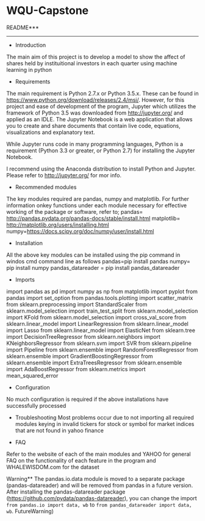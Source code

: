 # WQU-Capstone
README***
________
* Introduction

The main aim of this project is to develop a model to show the affect of shares held by instituitional investors in each quarter using machine learning in python

 * Requirements

The main requirement is Python 2.7.x or Python 3.5.x. These can be found in https://www.python.org/download/releases/2.4/msi/.
However, for this project and ease of development of the program, Jupyter which utilizes the framework of Python 3.5 was downloaded from http://jupyter.org/ and applied as an IDLE.
The Jupyter Notebook is a web application that allows you to create and share documents that contain live code, equations, visualizations and explanatory text.

While Jupyter runs code in many programming languages, Python is a requirement (Python 3.3 or greater, or Python 2.7) for installing the Jupyter Notebook.

I recommend using the Anaconda distribution to install Python and Jupyter. Please refer to http://jupyter.org/ for mor info.

 * Recommended modules

The key modules required are pandas, numpy and matplotlib. For further information onkey functions under each module necessary for effective working of the package or software, refer to;
pandas= http://pandas.pydata.org/pandas-docs/stable/install.html
matplotlib= http://matplotlib.org/users/installing.html
numpy=https://docs.scipy.org/doc/numpy/user/install.html

 * Installation

All the above key modules can be installed using the pip command in windos cmd command line as follows
pandas=pip install pandas
numpy= pip install numpy
pandas_datareader = pip install pandas_datareader

* Imports

import pandas as pd
import numpy as np
from matplotlib import pyplot
from pandas import set_option
from pandas.tools.plotting import scatter_matrix
from sklearn.preprocessing import StandardScaler
from sklearn.model_selection import train_test_split
from sklearn.model_selection import KFold
from sklearn.model_selection import cross_val_score
from sklearn.linear_model import LinearRegression
from sklearn.linear_model import Lasso
from sklearn.linear_model import ElasticNet
from sklearn.tree import DecisionTreeRegressor
from sklearn.neighbors import KNeighborsRegressor
from sklearn.svm import SVR
from sklearn.pipeline import Pipeline
from sklearn.ensemble import RandomForestRegressor
from sklearn.ensemble import GradientBoostingRegressor
from sklearn.ensemble import ExtraTreesRegressor
from sklearn.ensemble import AdaBoostRegressor
from sklearn.metrics import mean_squared_error

 * Configuration

No much configuration is required if the above installations have successfully processed
 * Troubleshooting
Most problems occur due to not importing all required modules
keying in invalid tickers for stock or symbol for market indices that are not found in yahoo finance

 * FAQ

Refer to the website of each of the main modules and YAHOO for general FAQ on the functionality of each feature in the program and WHALEWISDOM.com for the dataset

Warning**
The pandas.io.data module is moved to a separate package (pandas-datareader) and will be removed from pandas in a future version.
After installing the pandas-datareader package (https://github.com/pydata/pandas-datareader), you can change the import ``from pandas.io import data, wb`` to ``from pandas_datareader import data, wb``.
  FutureWarning)



